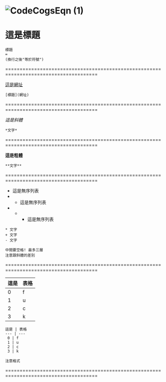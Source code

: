 
![CodeCogsEqn (1)](https://user-images.githubusercontent.com/86102390/130902077-cdeb7bd3-0d63-4b5f-817b-deafbd3ff097.png)
======================================================================================

這是標題
=

```
標題
=
(換行之後"等於符號")
```

======================================================================================

[這是網址](https://www.youtube.com/watch?v=dQw4w9WgXcQ)

```
[標題](網址)
```

======================================================================================

*這是斜體*

```
*文字*
```

======================================================================================

**這是粗體**

```
**文字**
```

======================================================================================

* 這是無序列表
* * 這是無序列表
* * * 這是無序列表

```
* 文字
+ 文字
- 文字

中間要空格! 最多三層
注意跟斜體的差別
```

======================================================================================

這是 | 表格 
--- | ---
 0 | f 
 1 | u
 2 | c
 3 | k

```
這是 | 表格 
--- | ---
 0 | f 
 1 | u
 2 | c
 3 | k
 
注意格式
```

======================================================================================
